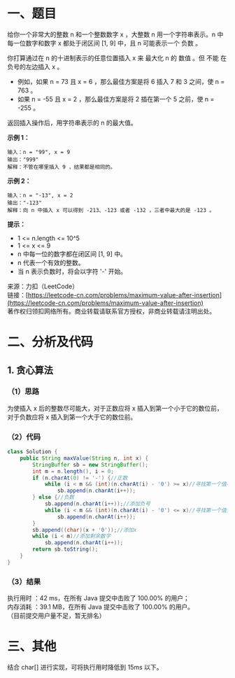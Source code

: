 # 一、题目
给你一个非常大的整数 n 和一个整数数字 x ，大整数 n 用一个字符串表示。n 中每一位数字和数字 x 都处于闭区间 [1, 9] 中，且 n 可能表示一个 负数 。      
      
你打算通过在 n 的十进制表示的任意位置插入 x 来 最大化 n 的 数值 。但 不能 在负号的左边插入 x 。      
- 例如，如果 n = 73 且 x = 6 ，那么最佳方案是将 6 插入 7 和 3 之间，使 n = 763 。
- 如果 n = -55 且 x = 2 ，那么最佳方案是将 2 插在第一个 5 之前，使 n = -255 。
          
          
返回插入操作后，用字符串表示的 n 的最大值。         
        
**示例 1：**      
```
输入：n = "99", x = 9
输出："999"
解释：不管在哪里插入 9 ，结果都是相同的。
```
**示例 2：**     
```
输入：n = "-13", x = 2
输出："-123"
解释：向 n 中插入 x 可以得到 -213、-123 或者 -132 ，三者中最大的是 -123 。
```
**提示：**     
- 1 <= n.length <= 10^5
- 1 <= x <= 9
- n 中每一位的数字都在闭区间 [1, 9] 中。
- n 代表一个有效的整数。
- 当 n 表示负数时，将会以字符 '-' 开始。
          
          
来源：力扣（LeetCode）         
链接：[https://leetcode-cn.com/problems/maximum-value-after-insertion](https://leetcode-cn.com/problems/maximum-value-after-insertion)        
著作权归领扣网络所有。商业转载请联系官方授权，非商业转载请注明出处。     
# 二、分析及代码    
## 1. 贪心算法
### （1）思路
为使插入 x 后的整数尽可能大，对于正数应将 x 插入到第一个小于它的数位前，对于负数应将 x 插入到第一个大于它的数位前。       
### （2）代码
```java
class Solution {
    public String maxValue(String n, int x) {
        StringBuffer sb = new StringBuffer();
        int m = n.length(), i = 0;
        if (n.charAt(0) != '-') {//正数
            while (i < m && (int)(n.charAt(i) - '0') >= x)//寻找第一个值小于x的数位
                sb.append(n.charAt(i++));
        } else {//负数
            sb.append(n.charAt(i++));//添加负号
            while (i < m && (int)(n.charAt(i) - '0') <= x)//寻找第一个值大于x的数位
                sb.append(n.charAt(i++));
        }
        sb.append((char)(x + '0'));//添加x
        while (i < m)//添加剩余数字
            sb.append(n.charAt(i++));
        return sb.toString();
    }
}
```
### （3）结果
执行用时 ：42 ms，在所有 Java 提交中击败了 100.00% 的用户；    
内存消耗 ：39.1 MB，在所有 Java 提交中击败了 100.00% 的用户。      
（目前提交用户量不足，暂无排名）       
# 三、其他
结合 char[] 进行实现，可将执行用时降低到 15ms 以下。        
